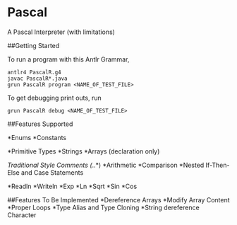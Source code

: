# Pascal
A Pascal Interpreter (with limitations)

##Getting Started

To run a program with this Antlr Grammar,

```
antlr4 PascalR.g4
javac PascalR*.java 
grun PascalR program <NAME_OF_TEST_FILE>
```
To get debugging print outs, run

```
grun PascalR debug <NAME_OF_TEST_FILE>
```

##Features Supported

*Enums
*Constants

*Primitive Types
*Strings
*Arrays (declaration only)

*Traditional Style Comments (*..*)
*Arithmetic
*Comparison
*Nested If-Then-Else and Case Statements

*Readln
*Writeln
*Exp
*Ln
*Sqrt
*Sin
*Cos

##Features To Be Implemented
*Dereference Arrays
*Modify Array Content
*Proper Loops
*Type Alias and Type Cloning
*String dereference Character
